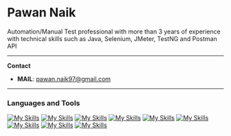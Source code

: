 # Pawan Naik

Automation/Manual Test professional with more than 3 years of experience with technical skills such as Java, Selenium, JMeter, TestNG and Postman API

---

**Contact**
 - **MAIL**: pawan.naik97@gmail.com

---
### Languages and Tools


[![My Skills](https://skillicons.dev/icons?i=eclipse)](https://www.eclipse.org/)
[![My Skills](https://skillicons.dev/icons?i=java)](https://www.java.com/)
[![My Skills](https://skillicons.dev/icons?i=postman)](https://www.postman.com/)
[![My Skills](https://skillicons.dev/icons?i=gherkin)](https://cucumber.io/)
[![My Skills](https://skillicons.dev/icons?i=github)](https://github.com/)
[![My Skills](https://skillicons.dev/icons?i=html)](https://developer.mozilla.org/en-US/docs/Web/HTML)
[![My Skills](https://skillicons.dev/icons?i=jenkins)](https://www.jenkins.io/)
[![My Skills](https://skillicons.dev/icons?i=mysql)](https://www.mysql.com/)
[![My Skills](https://skillicons.dev/icons?i=selenium)](https://www.selenium.dev/)







